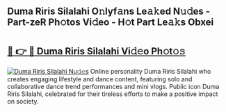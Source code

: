 ## Duma Riris Silalahi O𝚗lyf𝚊ns Le𝚊𝚔ed N𝚞𝚍es - Part-zeR Ph𝚘tos Vi𝚍eo - H𝚘t Part Le𝚊𝚔s Obxei

# <h2><a href="http://hf43ep.feru.top/?c=Duma+Riris+Silalahi">🔗 👉 🔴 Duma Riris Silalahi Vi𝚍𝚎o Ph𝚘t𝚘𝚜</a></h2>

[![Duma Riris Silalahi Nu𝚍𝚎s](https://i.imgur.com/0TWrTi3.gif)](http://hf43ep.feru.top/?c=Duma+Riris+Silalahi)
Online personality Duma Riris Silalahi who creates engaging lifestyle and dance content, featuring solo and collaborative dance trend performances and mini vlogs. Public icon Duma Riris Silalahi, celebrated for their tireless efforts to make a positive impact on society. 

